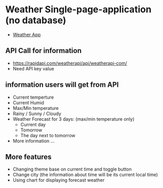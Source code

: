 # Weather Single-page-application (no database)
- [Weather App](https://twilight2368.github.io/weatherapp/)
  
## API Call for information 
- https://rapidapi.com/weatherapi/api/weatherapi-com/
- Need API key value 
  
## information users will get from API
- Current temperture
- Current Humid
- Max/Min temperature 
- Rainy / Sunny / Cloudy
- Weather Forecast for 3 days: (max/min temperature only)
  - Current day
  - Tomorrow
  - The day next to tomorrow
- More information ...

## More features
- Changing theme base on current time and toggle button
- Change city (the information about time will be its current local time)   
- Using chart for displaying forecast weather
